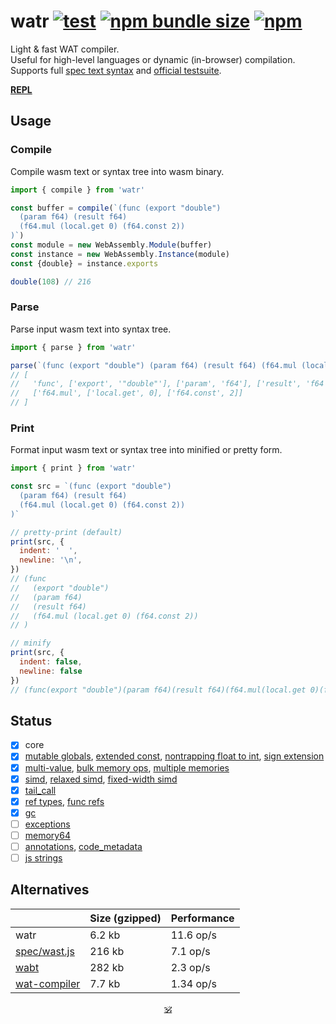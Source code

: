 # watr [![test](https://github.com/audio-lab/watr/actions/workflows/test.js.yml/badge.svg)](https://github.com/audio-lab/watr/actions/workflows/test.js.yml) [![npm bundle size](https://img.shields.io/bundlephobia/minzip/watr/latest?color=brightgreen&label=gzip)](https://bundlephobia.com/package/watr) [![npm](https://img.shields.io/npm/v/watr?color=white)](https://npmjs.org/watr)

Light & fast WAT compiler.<br/>
Useful for high-level languages or dynamic (in-browser) compilation.<br/>
Supports full [spec text syntax](https://webassembly.github.io/spec/core/text/index.html) and [official testsuite](https://github.com/WebAssembly/testsuite).

**[REPL](https://dy.github.io/watr/docs/repl)**

## Usage

### Compile

Compile wasm text or syntax tree into wasm binary.

```js
import { compile } from 'watr'

const buffer = compile(`(func (export "double")
  (param f64) (result f64)
  (f64.mul (local.get 0) (f64.const 2))
)`)
const module = new WebAssembly.Module(buffer)
const instance = new WebAssembly.Instance(module)
const {double} = instance.exports

double(108) // 216
```

### Parse

Parse input wasm text into syntax tree.

```js
import { parse } from 'watr'

parse(`(func (export "double") (param f64) (result f64) (f64.mul (local.get 0) (f64.const 2)))`)
// [
//   'func', ['export', '"double"'], ['param', 'f64'], ['result', 'f64'],
//   ['f64.mul', ['local.get', 0], ['f64.const', 2]]
// ]
```

### Print

Format input wasm text or syntax tree into minified or pretty form.

```js
import { print } from 'watr'

const src = `(func (export "double")
  (param f64) (result f64)
  (f64.mul (local.get 0) (f64.const 2))
)`

// pretty-print (default)
print(src, {
  indent: '  ',
  newline: '\n',
})
// (func
//   (export "double")
//   (param f64)
//   (result f64)
//   (f64.mul (local.get 0) (f64.const 2))
// )

// minify
print(src, {
  indent: false,
  newline: false
})
// (func(export "double")(param f64)(result f64)(f64.mul(local.get 0)(f64.const 2)))
```

<!-- See [REPL](https://audio-lab.github.io/watr/repl.html).-->

## Status

* [x] core
* [x] [mutable globals](https://github.com/WebAssembly/mutable-global), [extended const](https://github.com/WebAssembly/extended-const/blob/main/proposals/extended-const/Overview.md), [nontrapping float to int](https://github.com/WebAssembly/nontrapping-float-to-int-conversions), [sign extension](https://github.com/WebAssembly/sign-extension-ops)
* [x] [multi-value](https://github.com/WebAssembly/spec/blob/master/proposals/multi-value/Overview.md), [bulk memory ops](https://github.com/WebAssembly/bulk-memory-operations/blob/master/proposals/bulk-memory-operations/Overview.md), [multiple memories](https://github.com/WebAssembly/multi-memory/blob/master/proposals/multi-memory/Overview.md)
* [x] [simd](https://github.com/WebAssembly/simd/blob/master/proposals/simd/SIMD.md), [relaxed simd](https://github.com/WebAssembly/relaxed-simd), [fixed-width simd](https://github.com/WebAssembly/simd/blob/master/proposals/simd/SIMD.md)
* [x] [tail_call](https://github.com/WebAssembly/tail-call)
* [x] [ref types](https://github.com/WebAssembly/reference-types/blob/master/proposals/reference-types/Overview.md), [func refs](https://github.com/WebAssembly/function-references/blob/main/proposals/function-references/Overview.md)
* [x] [gc](https://github.com/WebAssembly/gc)
* [ ] [exceptions](https://github.com/WebAssembly/exception-handling)
* [ ] [memory64](https://github.com/WebAssembly/memory64)
* [ ] [annotations](https://github.com/WebAssembly/annotations), [code_metadata](https://github.com/WebAssembly/tool-conventions/blob/main/CodeMetadata.md)
* [ ] [js strings](https://github.com/WebAssembly/js-string-builtins/blob/main/proposals/js-string-builtins/Overview.md)

## Alternatives

&nbsp; | Size (gzipped) | Performance
---|---|---
watr | 6.2 kb | 11.6 op/s
[spec/wast.js](https://github.com/WebAssembly/spec/tree/main/interpreter#javascript-library) | 216 kb | 7.1 op/s
[wabt](https://github.com/WebAssembly/wabt) | 282 kb | 2.3 op/s
[wat-compiler](https://github.com/stagas/wat-compiler) | 7.7 kb | 1.34 op/s

<!--
## Projects using watr

* [piezo](https://github.com/audio-lab/piezo) – audio processing language
-->

<!--
## Useful links

* [watlings](https://github.com/EmNudge/watlings) – learn Wasm text by examples.
* [MDN: control flow](https://developer.mozilla.org/en-US/docs/WebAssembly/Reference/Control_flow)
* [WASM reference manual](https://github.com/sunfishcode/wasm-reference-manual/blob/master/WebAssembly.md#loop)
* [WASM binary encoding](https://github.com/WebAssembly/design/blob/main/BinaryEncoding.md)
-->

<p align=center><a href="https://github.com/krsnzd/license/">🕉</a></p>
